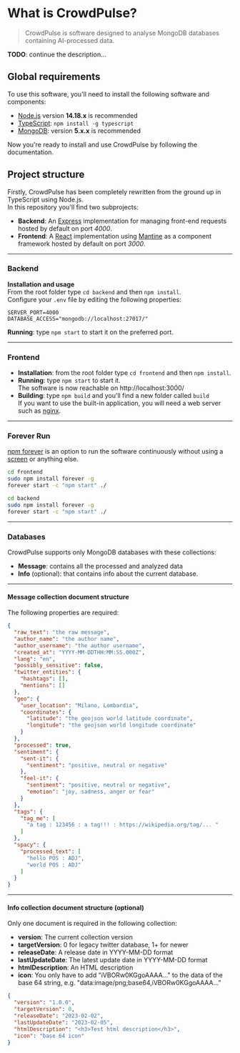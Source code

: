 # What is CrowdPulse?
> CrowdPulse is software designed to analyse MongoDB databases containing AI-processed data.

**TODO**: continue the description...

## Global requirements
To use this software, you'll need to install the following software and components:
- [Node.js](https://nodejs.org/it/download/) version **14.18.x** is recommended
- [TypeScript](https://www.typescriptlang.org/): `npm install -g typescript`
- [MongoDB](https://www.mongodb.com/try/download/community): version **5.x.x** is recommended

Now you're ready to install and use CrowdPulse by following the documentation.

## Project structure
Firstly, CrowdPulse has been completely rewritten from the ground up in TypeScript using Node.js.
<br>In this repository you'll find two subprojects:
- **Backend**: An [Express](https://expressjs.com/) implementation for managing front-end requests hosted by default on port _4000_.
- **Frontend**: A [React](https://it.reactjs.org/) implementation using [Mantine](https://mantine.dev/) as a component framework hosted by default on port _3000_.
-------------------

### Backend
**Installation and usage**
<br>From the root folder type `cd backend` and then `npm install`.
<br>Configure your `.env` file by editing the following properties:
```
SERVER_PORT=4000
DATABASE_ACCESS="mongodb://localhost:27017/"
```
**Running**: type `npm start` to start it on the preferred port.

-------------------
### Frontend
- **Installation**: from the root folder type `cd frontend` and then `npm install`.
- **Running**: type `npm start` to start it.
<br>The software is now reachable on http://localhost:3000/
- **Building**: type `npm build` and you'll find a new folder called `build`
<br>If you want to use the built-in application, you will need a web server such as [nginx](https://www.nginx.com/).

-------------------
### Forever Run
[npm forever](https://www.npmjs.com/package/forever) is an option to run the software continuously without using a [screen](https://linuxize.com/post/how-to-use-linux-screen/) or anything else.

```bash
cd frontend
sudo npm install forever -g
forever start -c "npm start" ./

cd backend
sudo npm install forever -g
forever start -c "npm start" ./
```
-------------------
### Databases
CrowdPulse supports only MongoDB databases with these collections:
- **Message**: contains all the processed and analyzed data
- **Info** (optional): that contains info about the current database.
-------------------
#### Message collection document structure
The following properties are required:
```json
{
  "raw_text": "the raw message",
  "author_name": "the author name",
  "author_username": "the author username",
  "created_at": "YYYY-MM-DDTHH:MM:SS.000Z",
  "lang": "en",
  "possibly_sensitive": false,
  "twitter_entities": {
    "hashtags": [],
    "mentions": []
  },
  "geo": {
    "user_location": "Milano, Lombardia",
    "coordinates": {
      "latitude": "the geojson world latitude coordinate",
      "longitude": "the geojson world longitude coordinate"
    }
  },
  "processed": true,
  "sentiment": {
    "sent-it": {
      "sentiment": "positive, neutral or negative"
    },
    "feel-it": {
      "sentiment": "positive, neutral or negative",
      "emotion": "joy, sadness, anger or fear"
    }
  },
  "tags": {
    "tag_me": [
      "a tag : 123456 : a tag!!! : https://wikipedia.org/tag/... "
    ]
  },
  "spacy": {
    "processed_text": [
      "hello POS : ADJ",
      "world POS : ADJ"
    ]
  }
}
```
-------------------
#### Info collection document structure (optional)
Only one document is required in the following collection:
- **version**: The current collection version
- **targetVersion**: 0 for legacy twitter database, 1+ for newer
- **releaseDate**: A release date in YYYY-MM-DD format
- **lastUpdateDate**: The latest update date in YYYY-MM-DD format
- **htmlDescription**: An HTML description
- **icon**: You only have to add "iVBORw0KGgoAAAA..." to the data of the base 64 string, e.g. "data:image/png;base64,iVBORw0KGgoAAAA..."
```json
{
  "version": "1.0.0",
  "targetVersion": 0,
  "releaseDate": "2023-02-02",
  "lastUpdateDate": "2023-02-05",
  "htmlDescription": "<h3>Test html description</h3>",
  "icon": "base 64 icon"
}
```